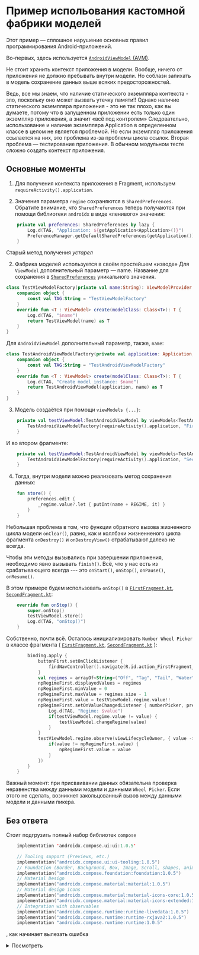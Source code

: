 # Пример испольования кастомной фабрики моделей
Этот пример — сплошное нарушение основных правил программирования Android-приложений. 

Во-первых, 
здесь используется [`AndroidViewModel` (AVM)](https://developer.android.com/reference/androidx/lifecycle/AndroidViewModel).

Не стоит хранить контекст приложения в модели. Вообще, ничего от приложения не должно пребывать внутри модели. Но соблазн
запихать в модель сохранение данных выше всяких предосторожностей.


Ведь, все мы знаем, что наличие статического экземпляра контекста - зло, поскольку оно может вызвать
утечку памяти!! Однако наличие статического экземпляра приложения - это не так плохо, как вы думаете, 
потому что в запущенном приложении есть только один экземпляр приложения, а значит «всё под контролем»
Следовательно, использование и наличие экземпляра Application в определенном классе в целом не является 
проблемой. Но если экземпляр приложения ссылается на них, это проблема из-за проблемы цикла ссылок.
Вторая проблема — тестирование приложения. В обычном модульном тесте сложно создать контекст приложения.

## Основные моменты
1. Для получения контекста приложения в Fragment, используем `requireActivity().application`.

2. Значения параметра `regime` сохраняются в `SharedPreferences`. Обратите внимание, что `SharedPreferences` теперь получаются при помощи библиотеки `androidx` в виде «ленивого» значения:
```kotlin
    private val preferences: SharedPreferences by lazy {
        Log.d(TAG, "Application: ${getApplication<Application>()}")
        PreferenceManager.getDefaultSharedPreferences(getApplication())
    }
```   
Старый метод получения _устарел_  

2. Фабрика моделей используется в своём простейшем «изводе»
Для `ViewModel` дополнительный параметр — name. Название для сохранения в 
[`SharedPreferences`](https://developer.android.com/reference/android/content/SharedPreferences) уникального значения.

```kotlin
class TestViewModelFactory(private val name:String): ViewModelProvider.NewInstanceFactory() {
    companion object {
        const val TAG:String = "TestViewModelFactory"
    }
    override fun <T : ViewModel> create(modelClass: Class<T>): T {
        Log.d(TAG, "$name")
        return TestViewModel(name) as T
    }
}
```

Для `AndroidViewModel` дополнительный параметр, также, `name`:
```kotlin
class TestAndroidViewModelFactory(private val application: Application, private val name:String): ViewModelProvider.NewInstanceFactory() {
    companion object {
        const val TAG:String = "TestAndroidViewModelFactory"
    }
    override fun <T : ViewModel> create(modelClass: Class<T>): T {
        Log.d(TAG, "Create model instance: $name")
        return TestAndroidViewModel(application, name) as T
    }
}
```
3. Модель создаётся при помощи `viewModels {...}`:
```kotlin
    private val testViewModel:TestAndroidViewModel by viewModels<TestAndroidViewModel> {
        TestAndroidViewModelFactory(requireActivity().application, "First")
    }
```
И во втором фрагменте:
```kotlin
    private val testViewModel:TestAndroidViewModel by viewModels<TestAndroidViewModel> {
        TestAndroidViewModelFactory(requireActivity().application, "Second")
    }
```
4. Тогда, внутри модели можно реализовать метод сохранения данных:
```kotlin
    fun store() {
        preferences.edit {
            _regime.value?.let { putInt(name + REGIME, it) }
        }
    }
```
Небольшая проблема в том, что функции обратного вызова жизненного цикла модели `onClear()`, 
равно, как и коллбэки жизненненого цикла фрагмента `onDestroy()` и `onDestroyView()` отрабатывают 
далеко не всегда.

Чтобы эти методы вызывались при завершении приложения, необходимо явно вызывать `finish()`. Всё, что у нас
есть из срабатывающего всегда --- это `onStart()`, `onStop()`, `onPause()`, `onResume()`.

В этом примере будем использовать `onStop()` в [`FirstFragment.kt`](./app/src/main/java/com/grandfatherpikhto/testviewmodels/FirstFragment.kt),
[`SecondFragment.kt`](./app/src/main/java/com/grandfatherpikhto/testviewmodels/SecondFragment.kt):
```kotlin
    override fun onStop() {
        super.onStop()
        testViewModel.store()
        Log.d(TAG, "onStop()")
    }
```

Собственно, почти всё. 
Осталось инициализировать `Number Wheel Picker` в классе фрагмента (
[`FirstFragment.kt`](./app/src/main/java/com/grandfatherpikhto/testviewmodels/FirstFragment.kt),
[`SecondFragment.kt`](./app/src/main/java/com/grandfatherpikhto/testviewmodels/SecondFragment.kt)
):

```kotlin
        binding.apply {
            buttonFirst.setOnClickListener {
                findNavController().navigate(R.id.action_FirstFragment_to_SecondFragment)
            }
            val regimes = arrayOf<String>("Off", "Tag", "Tail", "Water", "Blink")
            npRegimeFirst.displayedValues = regimes
            npRegimeFirst.minValue = 0
            npRegimeFirst.maxValue = regimes.size - 1
            npRegimeFirst.value = testViewModel.regime.value!!
            npRegimeFirst.setOnValueChangedListener { numberPicker, previous, value ->
                Log.d(TAG, "Regime: $value")
                if(testViewModel.regime.value != value) {
                    testViewModel.changeRegime(value)
                }
            }
            testViewModel.regime.observe(viewLifecycleOwner, { value ->
                if(value != npRegimeFirst.value) {
                    npRegimeFirst.value = value
                }
            })
        }
    }
```

Важный момент: при присваивании данных обязательна проверка неравенства между данными модели
и данными `Wheel Picker`. Если этого не сделать, возникнет закольцованный вызов между данными
модели и данными пикера.

## Без ответа
Стоит подгрузить полный набор библиотек `compose` 
```kotlin
    implementation 'androidx.compose.ui:ui:1.0.5'

    // Tooling support (Previews, etc.)
    implementation("androidx.compose.ui:ui-tooling:1.0.5")
    // Foundation (Border, Background, Box, Image, Scroll, shapes, animations, etc.)
    implementation("androidx.compose.foundation:foundation:1.0.5")
    // Material Design
    implementation("androidx.compose.material:material:1.0.5")
    // Material design icons
    implementation("androidx.compose.material:material-icons-core:1.0.5")
    implementation("androidx.compose.material:material-icons-extended:1.0.5")
    // Integration with observables
    implementation("androidx.compose.runtime:runtime-livedata:1.0.5")
    implementation("androidx.compose.runtime:runtime-rxjava2:1.0.5")
    implementation "androidx.compose.runtime:runtime:1.0.5"
```

, как начинает вылезать ошибка 
<details>
    <summary>Посмотреть</summary>

```kotlin
E/AndroidRuntime: FATAL EXCEPTION: main
    Process: com.grandfatherpikhto.testpreferences, PID: 29523
    java.lang.RuntimeException: Unable to start activity ComponentInfo{com.grandfatherpikhto.testpreferences/com.grandfatherpikhto.testpreferences.MainActivity}: android.view.InflateException: Binary XML file line #23 in com.grandfatherpikhto.testpreferences:layout/activity_main: Binary XML file line #18 in com.grandfatherpikhto.testpreferences:layout/content_main: Error inflating class fragment
        at android.app.ActivityThread.performLaunchActivity(ActivityThread.java:3782)
        at android.app.ActivityThread.handleLaunchActivity(ActivityThread.java:3961)
        at android.app.servertransaction.LaunchActivityItem.execute(LaunchActivityItem.java:91)
        at android.app.servertransaction.TransactionExecutor.executeCallbacks(TransactionExecutor.java:149)
        at android.app.servertransaction.TransactionExecutor.execute(TransactionExecutor.java:103)
        at android.app.ActivityThread$H.handleMessage(ActivityThread.java:2386)
        at android.os.Handler.dispatchMessage(Handler.java:107)
        at android.os.Looper.loop(Looper.java:213)
        at android.app.ActivityThread.main(ActivityThread.java:8178)
        at java.lang.reflect.Method.invoke(Native Method)
        at com.android.internal.os.RuntimeInit$MethodAndArgsCaller.run(RuntimeInit.java:513)
        at com.android.internal.os.ZygoteInit.main(ZygoteInit.java:1101)
     Caused by: android.view.InflateException: Binary XML file line #23 in com.grandfatherpikhto.testpreferences:layout/activity_main: Binary XML file line #18 in com.grandfatherpikhto.testpreferences:layout/content_main: Error inflating class fragment
     Caused by: android.view.InflateException: Binary XML file line #18 in com.grandfatherpikhto.testpreferences:layout/content_main: Error inflating class fragment
     Caused by: java.lang.ClassCastException: com.grandfatherpikhto.testpreferences.databinding.FragmentFirstBinding cannot be cast to androidx.lifecycle.ViewModelStoreOwner
        at com.grandfatherpikhto.testpreferences.FirstFragment.onViewCreated(FirstFragment.kt:74)
        at androidx.fragment.app.Fragment.performViewCreated(Fragment.java:2987)
        at androidx.fragment.app.FragmentStateManager.createView(FragmentStateManager.java:546)
        at androidx.fragment.app.FragmentStateManager.moveToExpectedState(FragmentStateManager.java:282)
        at androidx.fragment.app.FragmentStore.moveToExpectedState(FragmentStore.java:112)
        at androidx.fragment.app.FragmentManager.moveToState(FragmentManager.java:1647)
        at androidx.fragment.app.FragmentManager.dispatchStateChange(FragmentManager.java:3128)
        at androidx.fragment.app.FragmentManager.dispatchViewCreated(FragmentManager.java:3065)
        at androidx.fragment.app.Fragment.performViewCreated(Fragment.java:2988)
        at androidx.fragment.app.FragmentStateManager.ensureInflatedView(FragmentStateManager.java:392)
        at androidx.fragment.app.FragmentStateManager.moveToExpectedState(FragmentStateManager.java:281)
        at androidx.fragment.app.FragmentLayoutInflaterFactory.onCreateView(FragmentLayoutInflaterFactory.java:140)
        at androidx.fragment.app.FragmentController.onCreateView(FragmentController.java:135)
        at androidx.fragment.app.FragmentActivity.dispatchFragmentsOnCreateView(FragmentActivity.java:319)
        at androidx.fragment.app.FragmentActivity.onCreateView(FragmentActivity.java:298)
        at android.view.LayoutInflater.tryCreateView(LayoutInflater.java:1079)
        at android.view.LayoutInflater.createViewFromTag(LayoutInflater.java:1007)
        at android.view.LayoutInflater.createViewFromTag(LayoutInflater.java:971)
        at android.view.LayoutInflater.rInflate(LayoutInflater.java:1133)
        at android.view.LayoutInflater.rInflateChildren(LayoutInflater.java:1094)
        at android.view.LayoutInflater.parseInclude(LayoutInflater.java:1273)
        at android.view.LayoutInflater.rInflate(LayoutInflater.java:1129)
        at android.view.LayoutInflater.rInflateChildren(LayoutInflater.java:1094)
        at android.view.LayoutInflater.inflate(LayoutInflater.java:692)
        at android.view.LayoutInflater.inflate(LayoutInflater.java:536)
E/AndroidRuntime:     at com.grandfatherpikhto.testpreferences.databinding.ActivityMainBinding.inflate(ActivityMainBinding.java:50)
        at com.grandfatherpikhto.testpreferences.databinding.ActivityMainBinding.inflate(ActivityMainBinding.java:44)
        at com.grandfatherpikhto.testpreferences.MainActivity.onCreate(MainActivity.kt:22)
        at android.app.Activity.performCreate(Activity.java:8086)
        at android.app.Activity.performCreate(Activity.java:8074)
        at android.app.Instrumentation.callActivityOnCreate(Instrumentation.java:1313)
        at android.app.ActivityThread.performLaunchActivity(ActivityThread.java:3755)
        at android.app.ActivityThread.handleLaunchActivity(ActivityThread.java:3961)
        at android.app.servertransaction.LaunchActivityItem.execute(LaunchActivityItem.java:91)
        at android.app.servertransaction.TransactionExecutor.executeCallbacks(TransactionExecutor.java:149)
        at android.app.servertransaction.TransactionExecutor.execute(TransactionExecutor.java:103)
        at android.app.ActivityThread$H.handleMessage(ActivityThread.java:2386)
        at android.os.Handler.dispatchMessage(Handler.java:107)
        at android.os.Looper.loop(Looper.java:213)
        at android.app.ActivityThread.main(ActivityThread.java:8178)
        at java.lang.reflect.Method.invoke(Native Method)
        at com.android.internal.os.RuntimeInit$MethodAndArgsCaller.run(RuntimeInit.java:513)
        at com.android.internal.os.ZygoteInit.main(ZygoteInit.java:1101)
I/Process: Sending signal. PID: 29523 SIG: 9
```
</details>
